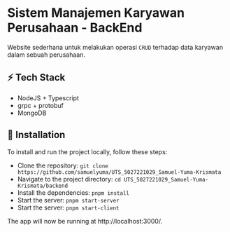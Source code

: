 # Sistem Manajemen Karyawan Perusahaan - BackEnd

Website sederhana untuk melakukan operasi `CRUD` terhadap data karyawan dalam sebuah perusahaan.

## ⚡ Tech Stack

-   NodeJS + Typescript
-   grpc + protobuf
-   MongoDB

## 🔧 Installation

To install and run the project locally, follow these steps:

-   Clone the repository: `git clone https://github.com/samuelyuma/UTS_5027221029_Samuel-Yuma-Krismata`
-   Navigate to the project directory: `cd UTS_5027221029_Samuel-Yuma-Krismata/backend`
-   Install the dependencies: `pnpm install`
-   Start the server: `pnpm start-server`
-   Start the server: `pnpm start-client`

The app will now be running at http://localhost:3000/.
